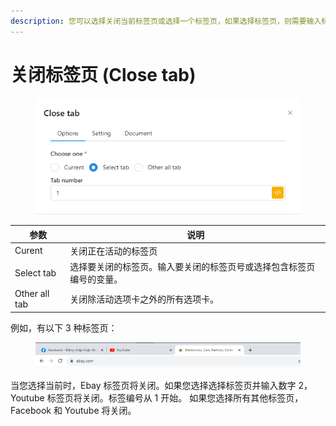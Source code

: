 ```yaml
---
description: 您可以选择关闭当前标签页或选择一个标签页，如果选择标签页，则需要输入标签页编号。
---
```


# 关闭标签页 (Close tab)

<figure><img src="../../.gitbook/assets/image (3) (1) (1) (1) (1) (1).png" alt=""><figcaption></figcaption></figure>

| 参数            | 说明                                 |
| ------------- | ---------------------------------- |
| Curent        | 关闭正在活动的标签页                         |
| Select tab    | 选择要关闭的标签页。输入要关闭的标签页号或选择包含标签页编号的变量。 |
| Other all tab | 关闭除活动选项卡之外的所有选项卡。                  |

例如，有以下 3 种标签页：

<figure><img src="../../.gitbook/assets/image (4) (1) (1) (1) (1) (1).png" alt=""><figcaption></figcaption></figure>

当您选择当前时，Ebay 标签页将关闭。如果您选择选择标签页并输入数字 2，Youtube 标签页将关闭。标签编号从 1 开始。 如果您选择所有其他标签页，Facebook 和 Youtube 将关闭。
